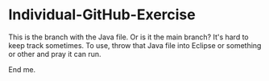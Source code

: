 # Individual-GitHub-Exercise

This is the branch with the Java file. Or is it the main branch? It's hard to keep track sometimes.
To use, throw that Java file into Eclipse or something or other and pray it can run.

End me.